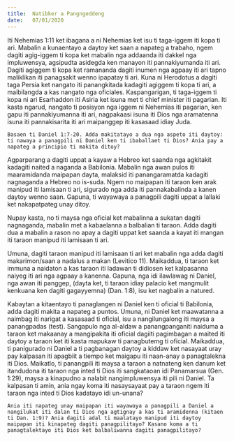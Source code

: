 ```yaml
---
title:  Natibker a Pangngeddeng
date:   07/01/2020
---
```


Iti Nehemias 1:11 ket ibagana a ni Nehemias ket isu ti taga-iggem iti kopa ti ari. Mabalin a kunaentayo a daytoy ket saan a napateg a trabaho, ngem dagiti agig-iggem ti kopa ket mabalin nga addaanda iti dakkel nga impluwensya, agsipudta asidegda ken manayon iti pannakiyumanda iti ari. Dagiti agiggem ti kopa ket ramananda dagiti inumen nga agpaay iti ari tapno maliklikan iti panagsakit wenno ipapatay ti ari. Kuna ni Herodotus a dagiti taga Persia ket nangato iti panangkitada kadagiti agiggem ti kopa ti ari, a maibilangda a kas nangato nga oficiales. Kaspangarigan, ti taga-iggem ti kopa ni ari Esarhaddon iti Asiria ket isuna met ti chief minister iti pagarian. Iti kasta ngarud, nangato ti posisyon nga iggem ni Nehemias iti pagarian, ken gapu iti pannakiyumanna iti ari, nagpakaasi isuna iti Dios nga aramatenna isuna iti pannakisarita iti ari maipanggep iti kasasaad idiay Juda.

`Basaen ti Daniel 1:7-20. Adda makitatayo a dua nga aspeto iti daytoy: ti nawaya a panagpili ni Daniel ken ti ibaballaet ti Dios? Ania pay a napateg a principio ti makita ditoy?`

Agparparang a dagiti uppat a kayaw a Hebreo ket saanda nga agkitakit kadagiti naited a naganda a Babilonia. Mabalin nga awan pulos iti maaramidanda maipapan dayta, malaksid iti panangaramatda kadagiti nagnaganda a Hebreo no is-suda. Ngem no maipapan iti taraon ken arak manipud iti lamisaan ti ari, sigurado nga adda iti pannakabalinda a kanen daytoy wenno saan. Gapuna, ti wayawaya a panagpili dagiti uppat a lallaki ket nakapatpateg unay ditoy.

Nupay kasta, no ti maysa nga oficial ket mabalinna a sukatan dagiti nagnaganda, mabalin met a kabaelanna a balbalian ti taraon. Adda dagiti dua a mabalin a rason no apay a dagiti uppat ket saanda a kayat iti mangan iti taraon manipud iti lamisaan ti ari.

Umuna, dagiti taraon manipud iti lamisaan ti ari ket mabalin nga adda dagiti makarimon/saan a nadalus a makan (Levitico 11). Maikaddua, ti taraon ket immuna a naidaton a kas taraon iti ladawan ti didiosen ket kalpasanna naiyeg iti ari nga agpaay a kanenna. Gapuna, nga idi ilawlawag ni Daniel, nga awan iti panggep, (dayta ket, ti taraon idiay palacio ket mangmulit kenkuana ken dagiti gagayyemna) (Dan. 1:8), isu ket nagbalin a natured.

Kabaytan a kitaentayo ti panaglangen ni Daniel ken ti oficial ti Babilonia, adda dagiti makita a napateg a puntos. Umuna, ni Daniel ket maawatanna a naimbag iti narigat a kasasaad ti oficial, isu a nangilungalong iti maysa a panangpadas (test). Sangapulo nga al-aldaw a panangpanganiti naiduma a taraon ket makaanay a mangipakita iti oficial dagiiti pagimbagan a maited iti daytoy a taraon ket iti kasta mapukaw ti panagbutemg ti oficial. Maikaddua, ti panigurado ni Daniel a ti pagbanagan daytoy a kiddaw ket nasayaat uray pay kalpasan iti apagbiit a tiempo ket maigapu iti naan-anay a panagtalekna iti Dios. Maikatlo, ti panangpili iti maysa a taraon a natnateng ken danum ket itandudona iti taraon nga inted ti Dios iti sangkataoan idi Panamarsua (Gen. 1:29), maysa a kinapudno a nalabit nangimpluwensya iti pili ni Daniel. Ta kalpasan ti amin, ania ngay koma iti nasaysayaat pay a taraon ngem iti taraon nga inted ti Dios kadatayo idi un-unana?

`Ania iti napateg unay maipapan iti wayawaya a panagpili a Daniel a nangilukat iti dalan ti Dios nga agtignay a kas ti aramidenna (kitaen ti Dan. 1:9)? Ania dagiti adal ti maalatayo manipud iti daytoy maipapan iti kinapateg dagiti panagpilitayo? Kasano koma a ti panagtalektayo iti Dios ket balbaliwanna dagiti panagpilitayo?`